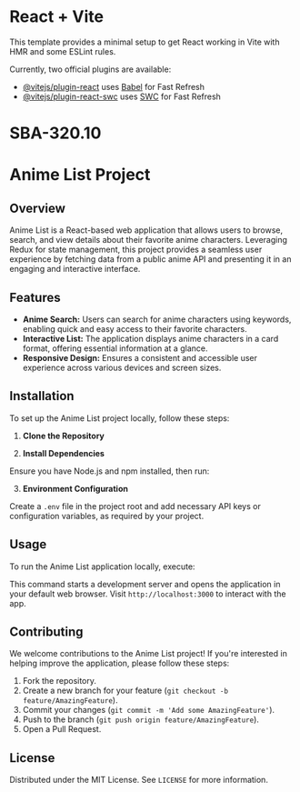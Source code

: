 # React + Vite

This template provides a minimal setup to get React working in Vite with HMR and some ESLint rules.

Currently, two official plugins are available:

- [@vitejs/plugin-react](https://github.com/vitejs/vite-plugin-react/blob/main/packages/plugin-react/README.md) uses [Babel](https://babeljs.io/) for Fast Refresh
- [@vitejs/plugin-react-swc](https://github.com/vitejs/vite-plugin-react-swc) uses [SWC](https://swc.rs/) for Fast Refresh
# SBA-320.10
# Anime List Project

## Overview

Anime List is a React-based web application that allows users to browse, search, and view details about their favorite anime characters. Leveraging Redux for state management, this project provides a seamless user experience by fetching data from a public anime API and presenting it in an engaging and interactive interface.

## Features

- **Anime Search:** Users can search for anime characters using keywords, enabling quick and easy access to their favorite characters.
- **Interactive List:** The application displays anime characters in a card format, offering essential information at a glance.
- **Responsive Design:** Ensures a consistent and accessible user experience across various devices and screen sizes.

## Installation

To set up the Anime List project locally, follow these steps:

1. **Clone the Repository**


2. **Install Dependencies**

Ensure you have Node.js and npm installed, then run:


3. **Environment Configuration**

Create a `.env` file in the project root and add necessary API keys or configuration variables, as required by your project.

## Usage

To run the Anime List application locally, execute:

This command starts a development server and opens the application in your default web browser. Visit `http://localhost:3000` to interact with the app.

## Contributing

We welcome contributions to the Anime List project! If you're interested in helping improve the application, please follow these steps:

1. Fork the repository.
2. Create a new branch for your feature (`git checkout -b feature/AmazingFeature`).
3. Commit your changes (`git commit -m 'Add some AmazingFeature'`).
4. Push to the branch (`git push origin feature/AmazingFeature`).
5. Open a Pull Request.

## License

Distributed under the MIT License. See `LICENSE` for more information.



